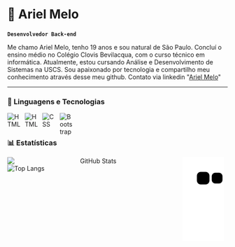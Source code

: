 # 👾 Ariel Melo

**`Desenvolvedor Back-end`**

Me chamo Ariel Melo, tenho 19 anos e sou natural de São Paulo. Concluí o ensino médio no Colégio Clovis Bevilacqua, com o curso técnico em informática. Atualmente, estou cursando Análise e Desenvolvimento de Sistemas na USCS. Sou apaixonado por tecnologia e compartilho meu conhecimento através desse meu github. Contato via linkedin "[Ariel Melo](www.linkedin.com/in/ariel-melo20)"

---

### 🤖 Linguagens e Tecnologias


 <img
    align="left" 
    alt="HTML"
    title="HTML" 
    width="30px" 
    style="padding-right: 10px;" 
  src="https://cdn.jsdelivr.net/gh/devicons/devicon@latest/icons/java/java-original-wordmark.svg" />
          

<img 
    align="left" 
    alt="HTML"
    title="HTML" 
    width="30px" 
    style="padding-right: 10px;" 
    src="https://cdn.jsdelivr.net/gh/devicons/devicon@latest/icons/html5/html5-original.svg" 
/>
<img 
    align="left" 
    alt="CSS" 
    title="CSS"
    width="30px" 
    style="padding-right: 10px;" 
    src="https://cdn.jsdelivr.net/gh/devicons/devicon@latest/icons/css3/css3-original.svg" 
/>

<img 
    align="left" 
    alt="Bootstrap"
    title="Bootstrap" 
    width="30px" 
    style="padding-right: 10px;" 
    src="https://cdn.jsdelivr.net/gh/devicons/devicon@latest/icons/bootstrap/bootstrap-original.svg" 
/>

<br/>
<br/>

### 📊 Estatísticas

<p align="center">
  <img
    align="left"
    alt="GitHub Stats"
    width="400px"
    src="https://github-readme-stats.vercel.app/api?username=MeloAri&show_icons=true&theme=tokyonight&include_all_commits=true&locale=pt-br"
  />

  <img
    align="left"
    alt="Top Langs"
    width="350px%"
    src="https://github-readme-stats.vercel.app/api/top-langs/?username=MeloAri&theme=tokyonight&layout=compact&custom_title=Tecnologias&langs_count=5"
  />
</p>

![Snake animation](https://github.com/MeloAri/MeloAri/blob/output/github-contribution-grid-snake.svg)







